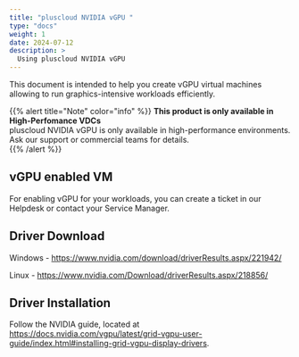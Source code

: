 ```yaml
---
title: "pluscloud NVIDIA vGPU "
type: "docs"
weight: 1
date: 2024-07-12
description: >
  Using pluscloud NVIDIA vGPU
---
```


This document is intended to help you create vGPU virtual machines allowing to run graphics-intensive workloads efficiently.

{{% alert title="Note" color="info" %}}
**This product is only available in High-Perfomance VDCs**  
pluscloud NVIDIA vGPU is only available in high-performance environments. Ask our support or commercial teams for details.  
{{% /alert %}}

## vGPU enabled VM

For enabling vGPU for your workloads, you can create a ticket in our Helpdesk or contact your Service Manager.

## Driver Download

Windows - <https://www.nvidia.com/download/driverResults.aspx/221942/>

Linux - <https://www.nvidia.com/Download/driverResults.aspx/218856/>

## Driver Installation

Follow the NVIDIA guide, located at <https://docs.nvidia.com/vgpu/latest/grid-vgpu-user-guide/index.html#installing-grid-vgpu-display-drivers>.

